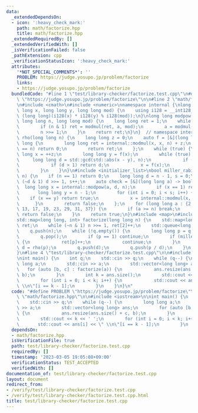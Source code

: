 ```yaml
---
data:
  _extendedDependsOn:
  - icon: ':heavy_check_mark:'
    path: math/factorize.hpp
    title: math/factorize.hpp
  _extendedRequiredBy: []
  _extendedVerifiedWith: []
  _isVerificationFailed: false
  _pathExtension: cpp
  _verificationStatusIcon: ':heavy_check_mark:'
  attributes:
    '*NOT_SPECIAL_COMMENTS*': ''
    PROBLEM: https://judge.yosupo.jp/problem/factorize
    links:
    - https://judge.yosupo.jp/problem/factorize
  bundledCode: "#line 1 \"test/library-checker/factorize.test.cpp\"\n#define PROBLEM\
    \ \"https://judge.yosupo.jp/problem/factorize\"\n\n#line 2 \"math/factorize.hpp\"\
    \n#include <cmath>\n#include <numeric>\nnamespace internal {\nlong long modmul(long\
    \ long x, long long y, long long mod) {\n    using i128 = __int128_t;\n    return\
    \ (long long)(i128(x) * i128(y) % i128(mod));\n}\nlong long modpow(long long a,\
    \ long long n, long long mod) {\n    long long ret = 1;\n    while (n > 0) {\n\
    \        if (n & 1) ret = modmul(ret, a, mod);\n        a = modmul(a, a, mod);\n\
    \        n >>= 1;\n    }\n    return ret;\n}\n}  // namespace internal\nlong long\
    \ rho(long long n) {\n    long long z = 0;\n    auto f = [&](long long x) -> long\
    \ long {\n        long long ret = internal::modmul(x, x, n) + z;\n        if (ret\
    \ == n) return 0;\n        return ret;\n    };\n    while (true) {\n        long\
    \ long x = ++z;\n        long long y = f(x);\n        while (true) {\n       \
    \     long long d = std::gcd(std::abs(x - y), n);\n            if (d == n) break;\n\
    \            if (d > 1) return d;\n            x = f(x);\n            y = f(f(y));\n\
    \        }\n    }\n}\n#include <initializer_list>\nbool miller_rabin(long long\
    \ n) {\n    if (n == 1) return 0;\n    long long d = n - 1, s = 0;\n    while\
    \ (~d & 1) d >>= 1, s++;\n    auto check = [&](long long a) -> bool {\n      \
    \  long long x = internal::modpow(a, d, n);\n        if (x == 1) return 1;\n \
    \       long long y = n - 1;\n        for (int i = 0; i < s; i++) {\n        \
    \    if (x == y) return true;\n            x = internal::modmul(x, x, n);\n  \
    \      }\n        return false;\n    };\n    for (long long a : {2, 3, 5, 7, 11,\
    \ 13, 17, 19, 23, 29, 31, 37}) {\n        if (a >= n) break;\n        if (!check(a))\
    \ return false;\n    }\n    return true;\n}\n#include <map>\n#include <queue>\n\
    std::map<long long, int> factorize(long long n) {\n    std::map<long long, int>\
    \ ret;\n    while (~n & 1) n >>= 1, ret[2]++;\n    std::queue<long long> q;\n\
    \    q.push(n);\n    while (!q.empty()) {\n        long long p = q.front();\n\
    \        q.pop();\n        if (p == 1) continue;\n        if (miller_rabin(p))\
    \ {\n            ret[p]++;\n            continue;\n        }\n        long long\
    \ d = rho(p);\n        q.push(d);\n        q.push(p / d);\n    }\n    return ret;\n\
    }\n#line 4 \"test/library-checker/factorize.test.cpp\"\n\n#include <iostream>\n\
    \nint main() {\n    int q;\n    std::cin >> q;\n    while (q--) {\n        long\
    \ long a;\n        std::cin >> a;\n        std::vector<long long> ans;\n     \
    \   for (auto [b, c] : factorize(a)) {\n            ans.resize(ans.size() + c,\
    \ b);\n        }\n        int k = ans.size();\n        std::cout << k << ' ';\n\
    \        for (int i = 0; i < k; i++) {\n            std::cout << ans[i] << \"\
    \ \\n\"[i == k - 1];\n        }\n    }\n}\n"
  code: "#define PROBLEM \"https://judge.yosupo.jp/problem/factorize\"\n\n#include\
    \ \"math/factorize.hpp\"\n\n#include <iostream>\n\nint main() {\n    int q;\n\
    \    std::cin >> q;\n    while (q--) {\n        long long a;\n        std::cin\
    \ >> a;\n        std::vector<long long> ans;\n        for (auto [b, c] : factorize(a))\
    \ {\n            ans.resize(ans.size() + c, b);\n        }\n        int k = ans.size();\n\
    \        std::cout << k << ' ';\n        for (int i = 0; i < k; i++) {\n     \
    \       std::cout << ans[i] << \" \\n\"[i == k - 1];\n        }\n    }\n}"
  dependsOn:
  - math/factorize.hpp
  isVerificationFile: true
  path: test/library-checker/factorize.test.cpp
  requiredBy: []
  timestamp: '2023-03-05 19:05:08+09:00'
  verificationStatus: TEST_ACCEPTED
  verifiedWith: []
documentation_of: test/library-checker/factorize.test.cpp
layout: document
redirect_from:
- /verify/test/library-checker/factorize.test.cpp
- /verify/test/library-checker/factorize.test.cpp.html
title: test/library-checker/factorize.test.cpp
---
```


